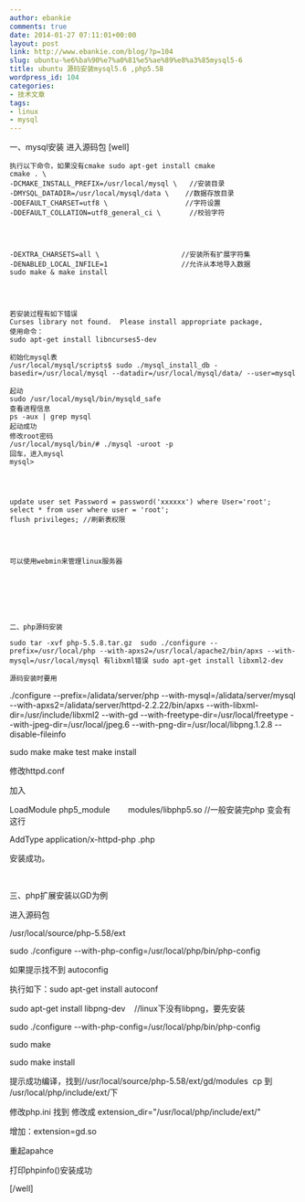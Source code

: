 ```yaml
---
author: ebankie
comments: true
date: 2014-01-27 07:11:01+00:00
layout: post
link: http://www.ebankie.com/blog/?p=104
slug: ubuntu-%e6%ba%90%e7%a0%81%e5%ae%89%e8%a3%85mysql5-6
title: ubuntu 源码安装mysql5.6 ,php5.58
wordpress_id: 104
categories:
- 技术文章
tags:
- linux
- mysql
---
```


一、mysql安装
    进入源码包
    [well]



    
    执行以下命令，如果没有cmake sudo apt-get install cmake
    cmake . \
    -DCMAKE_INSTALL_PREFIX=/usr/local/mysql \   //安装目录
    -DMYSQL_DATADIR=/usr/local/mysql/data \    //数据存放目录
    -DDEFAULT_CHARSET=utf8 \                   //字符设置
    -DDEFAULT_COLLATION=utf8_general_ci \       //校验字符



    
    -DEXTRA_CHARSETS=all \                    //安装所有扩展字符集
    -DENABLED_LOCAL_INFILE=1                  //允许从本地导入数据
    sudo make & make install



    
    若安装过程有如下错误
    Curses library not found.  Please install appropriate package,
    使用命令：
    sudo apt-get install libncurses5-dev
    
    初始化mysql表 
    /usr/local/mysql/scripts$ sudo ./mysql_install_db -basedir=/usr/local/mysql --datadir=/usr/local/mysql/data/ --user=mysql
    
    起动
    sudo /usr/local/mysql/bin/mysqld_safe
    查看进程信息
    ps -aux | grep mysql 
    起动成功
    修改root密码
    /usr/local/mysql/bin/# ./mysql -uroot -p
    回车，进入mysql
    mysql>



    
    update user set Password = password('xxxxxx') where User='root';
    select * from user where user = 'root';
    flush privileges; //刷新表权限



    
    可以使用webmin来管理linux服务器






    
    二、php源码安装
    
    sudo tar -xvf php-5.5.8.tar.gz  sudo ./configure --prefix=/usr/local/php --with-apxs2=/usr/local/apache2/bin/apxs --with-mysql=/usr/local/mysql 有libxml错误 sudo apt-get install libxml2-dev
    
    源码安装时要用


./configure --prefix=/alidata/server/php --with-mysql=/alidata/server/mysql --with-apxs2=/alidata/server/httpd-2.2.22/bin/apxs --with-libxml-dir=/usr/include/libxml2 --with-gd --with-freetype-dir=/usr/local/freetype --with-jpeg-dir=/usr/local/jpeg.6 --with-png-dir=/usr/local/libpng.1.2.8 --disable-fileinfo



sudo make
make test
make install

修改httpd.conf

加入

LoadModule php5_module        modules/libphp5.so //一般安装完php 变会有这行

AddType application/x-httpd-php .php

安装成功。

 

三、php扩展安装以GD为例

进入源码包





/usr/local/source/php-5.58/ext

sudo ./configure --with-php-config=/usr/local/php/bin/php-config

如果提示找不到 autoconfig

执行如下：sudo apt-get install autoconf

sudo apt-get install libpng-dev    //linux下没有libpng，要先安装

sudo ./configure --with-php-config=/usr/local/php/bin/php-config

sudo make

sudo make install

提示成功编译，找到//usr/local/source/php-5.58/ext/gd/modules  cp 到 /usr/local/php/include/ext/下

修改php.ini 找到 修改成 extension_dir="/usr/local/php/include/ext/"

增加：extension=gd.so

重起apahce

打印phpinfo()安装成功

[/well]
